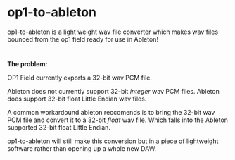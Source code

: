 # op1-to-ableton
op1-to-ableton is a light weight wav file converter which makes wav files bounced from the op1 field ready for use in Ableton!
#

**The problem:**

OP1 Field currently exports a 32-bit wav PCM file.

Ableton does not currently support 32-bit *integer* wav PCM files. Ableton does support 32-bit float Little Endian wav files.

A common workardound ableton reccomends is to bring the 32-bit wav PCM file and convert it to a 32-bit *float* wav file. Which falls into the Ableton supported 32-bit float Little Endian. 

op1-to-ableton will still make this conversion but in a piece of lightweight software rather than opening up a whole new DAW.
#
